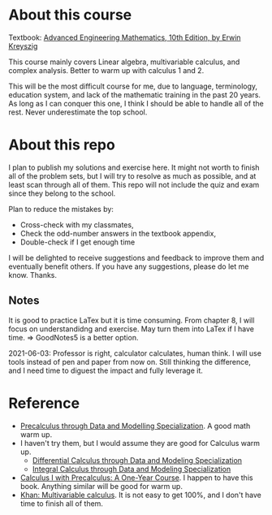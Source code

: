 # About this course
Textbook: [Advanced Engineering Mathematics, 10th Edition, by Erwin Kreyszig](http://webpages.iust.ac.ir/jazbi/books/10Edition-ErwinKreyszig-AdvancedEngineeringMathematics.pdf)

This course mainly covers Linear algebra, multivariable calculus, and complex analysis.
Better to warm up with calculus 1 and 2.

This will be the most difficult course for me, due to language, terminology, education system, and lack of the mathematic training in the past 20 years. As long as I can conquer this one, I think I should be able to handle all of the rest. Never underestimate the top school.

# About this repo
I plan to publish my solutions and exercise here. It might not worth to finish all of the problem sets, but I will try to resolve as much as possible, and at least scan through all of them. This repo will not include the quiz and exam since they belong to the school.

Plan to reduce the mistakes by:
* Cross-check with my classmates,  
* Check the odd-number answers in the textbook appendix,
* Double-check if I get enough time

I will be delighted to receive suggestions and feedback to improve them and eventually benefit others. If you have any suggestions, please do let me know. Thanks.

## Notes
It is good to practice LaTex but it is time consuming. From chapter 8, I will focus on understandidng and exercise. May turn them into LaTex if I have time. => GoodNotes5 is a better option.

2021-06-03: Professor is right, calculator calculates, human think. I will use tools instead of pen and paper from now on. Still thinking the difference, and I need time to diguest the impact and fully leverage it.

# Reference
* [Precalculus through Data and Modelling Specialization](https://www.coursera.org/specializations/precalculus-data-modelling).  A good math warm up.
* I haven't try them, but I would assume they are good for Calculus warm up.
    * [Differential Calculus through Data and Modeling Specialization](https://www.coursera.org/specializations/differential-calculus-data-modeling)
    * [Integral Calculus through Data and Modeling Specialization](https://www.coursera.org/specializations/integral-calculus-data-modeling)
* [Calculus I with Precalculus: A One-Year Course](https://www.amazon.com/Calculus-I-Precalculus-One-Year-Course-dp-0618568069/dp/0618568069/ref=mt_other?_encoding=UTF8&me=&qid=1621531863). I happen to have this book. Anything similar will be good for warm up.
* [Khan: Multivariable calculus](https://www.khanacademy.org/math/multivariable-calculus). It is not easy to get 100%, and I don't have time to finish all of them.
